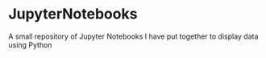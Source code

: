 # JupyterNotebooks
A small repository of Jupyter Notebooks I have put together to display data using Python
